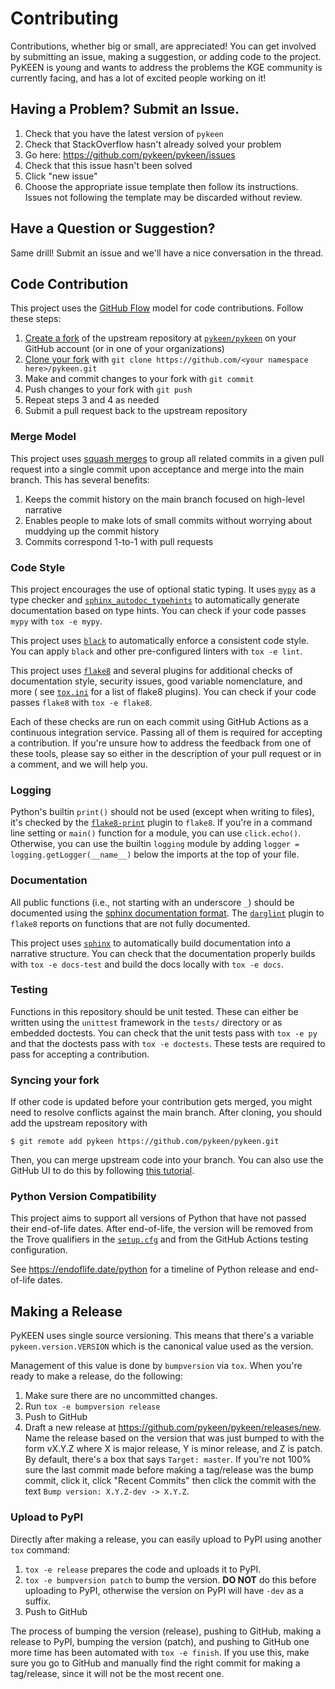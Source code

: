 # Contributing

Contributions, whether big or small, are appreciated! You can get involved by submitting an
issue, making a suggestion, or adding code to the project. PyKEEN is young and wants to address
the problems the KGE community is currently facing, and has a lot of excited people working on it!

## Having a Problem? Submit an Issue.

1. Check that you have the latest version of `pykeen`
2. Check that StackOverflow hasn't already solved your problem
3. Go here: https://github.com/pykeen/pykeen/issues
4. Check that this issue hasn't been solved
5. Click "new issue"
6. Choose the appropriate issue template then follow its instructions.
   Issues not following the template may be discarded without review.

## Have a Question or Suggestion?

Same drill! Submit an issue and we'll have a nice conversation in the thread.

## Code Contribution

This project uses the [GitHub Flow](https://guides.github.com/introduction/flow)
model for code contributions. Follow these steps:

1. [Create a fork](https://help.github.com/articles/fork-a-repo) of the upstream
   repository
   at [`pykeen/pykeen`](https://github.com/pykeen/pykeen)
   on your GitHub account (or in one of your organizations)
2. [Clone your fork](https://docs.github.com/en/repositories/creating-and-managing-repositories/cloning-a-repository)
   with `git clone https://github.com/<your namespace here>/pykeen.git`
3. Make and commit changes to your fork with `git commit`
4. Push changes to your fork with `git push`
5. Repeat steps 3 and 4 as needed
6. Submit a pull request back to the upstream repository

### Merge Model

This project
uses [squash merges](https://docs.github.com/en/github/collaborating-with-pull-requests/incorporating-changes-from-a-pull-request/about-pull-request-merges#squash-and-merge-your-pull-request-commits)
to group all related commits in a given pull request into a single commit upon
acceptance and merge into the main branch. This has several benefits:

1. Keeps the commit history on the main branch focused on high-level narrative
2. Enables people to make lots of small commits without worrying about muddying
   up the commit history
3. Commits correspond 1-to-1 with pull requests

### Code Style

This project encourages the use of optional static typing. It
uses [`mypy`](http://mypy-lang.org/) as a type checker
and [`sphinx_autodoc_typehints`](https://github.com/agronholm/sphinx-autodoc-typehints)
to automatically generate documentation based on type hints. You can check if
your code passes `mypy` with `tox -e mypy`.

This project uses [`black`](https://github.com/psf/black) to automatically
enforce a consistent code style. You can apply `black` and other pre-configured
linters with `tox -e lint`.

This project uses [`flake8`](https://flake8.pycqa.org) and several plugins for
additional checks of documentation style, security issues, good variable
nomenclature, and more (
see [`tox.ini`](tox.ini) for a list of flake8 plugins). You can check if your
code passes `flake8` with `tox -e flake8`.

Each of these checks are run on each commit using GitHub Actions as a continuous
integration service. Passing all of them is required for accepting a
contribution. If you're unsure how to address the feedback from one of these
tools, please say so either in the description of your pull request or in a
comment, and we will help you.

### Logging

Python's builtin `print()` should not be used (except when writing to files),
it's checked by the
[`flake8-print`](https://github.com/jbkahn/flake8-print) plugin to `flake8`. If
you're in a command line setting or `main()` function for a module, you can use
`click.echo()`. Otherwise, you can use the builtin `logging` module by adding
`logger = logging.getLogger(__name__)` below the imports at the top of your
file.

### Documentation

All public functions (i.e., not starting with an underscore `_`) should be
documented using
the [sphinx documentation format](https://sphinx-rtd-tutorial.readthedocs.io/en/latest/docstrings.html#the-sphinx-docstring-format).
The [`darglint`](https://github.com/terrencepreilly/darglint) plugin to `flake8`
reports on functions that are not fully documented.

This project uses [`sphinx`](https://www.sphinx-doc.org) to automatically build
documentation into a narrative structure. You can check that the documentation
properly builds with `tox -e docs-test` and build the docs locally with
`tox -e docs`.

### Testing

Functions in this repository should be unit tested. These can either be written
using the `unittest` framework in the `tests/` directory or as embedded
doctests. You can check that the unit tests pass with `tox -e py` and that the
doctests pass with `tox -e doctests`. These tests are required to pass for
accepting a contribution.

### Syncing your fork

If other code is updated before your contribution gets merged, you might need to
resolve conflicts against the main branch. After cloning, you should add the
upstream repository with

```shell
$ git remote add pykeen https://github.com/pykeen/pykeen.git
```

Then, you can merge upstream code into your branch. You can also use the GitHub
UI to do this by following [this tutorial](https://docs.github.com/en/github/collaborating-with-pull-requests/working-with-forks/syncing-a-fork).

### Python Version Compatibility

This project aims to support all versions of Python that have not passed their
end-of-life dates. After end-of-life, the version will be removed from the Trove
qualifiers in the [`setup.cfg`](setup.cfg) and from the GitHub Actions testing
configuration.

See https://endoflife.date/python for a timeline of Python release and
end-of-life dates.

## Making a Release

PyKEEN uses single source versioning. This means that there's a variable
`pykeen.version.VERSION` which is the canonical value used as the version.

Management of this value is done by `bumpversion` via `tox`. When you're
ready to make a release, do the following:

1. Make sure there are no uncommitted changes.
2. Run `tox -e bumpversion release`
3. Push to GitHub
4. Draft a new release at https://github.com/pykeen/pykeen/releases/new.
   Name the release based on the version that was just bumped to with the form
   vX.Y.Z where X is major release, Y is minor release, and Z is patch. By default,
   there's a box that says `Target: master`. If you're not 100% sure the last commit
   made before making a tag/release was the bump commit, click it, click "Recent Commits"
   then click the commit with the text `Bump version: X.Y.Z-dev -> X.Y.Z`.

### Upload to PyPI

Directly after making a release, you can easily upload to PyPI using another `tox`
command:

1. `tox -e release` prepares the code and uploads it to PyPI.
2. `tox -e bumpversion patch` to bump the version. **DO NOT** do this before uploading to
   PyPI, otherwise the version on PyPI will have `-dev` as a suffix.
3. Push to GitHub

The process of bumping the version (release), pushing to GitHub, making a release to PyPI,
bumping the version (patch), and pushing to GitHub one more time has been automated with
`tox -e finish`. If you use this, make sure you go to GitHub and manually find the right
commit for making a tag/release, since it will not be the most recent one.
